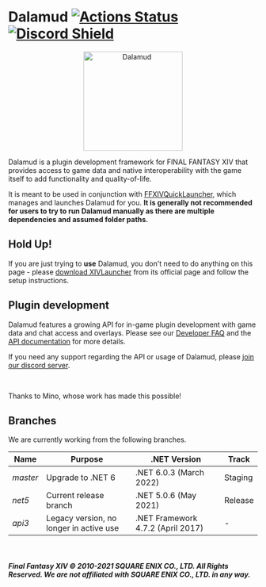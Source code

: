 # Dalamud  [![Actions Status](https://github.com/goatcorp/Dalamud/workflows/Build%20Dalamud/badge.svg)](https://github.com/goatcorp/Dalamud/actions) [![Discord Shield](https://discordapp.com/api/guilds/581875019861328007/widget.png?style=shield)](https://discord.gg/3NMcUV5)

<p align="center">
  <img src="https://raw.githubusercontent.com/goatcorp/DalamudAssets/master/UIRes/logo.png" alt="Dalamud" width="200"/>
</p>

Dalamud is a plugin development framework for FINAL FANTASY XIV that provides access to game data and native interoperability with the game itself to add functionality and quality-of-life.

It is meant to be used in conjunction with [FFXIVQuickLauncher](https://github.com/goatcorp/FFXIVQuickLauncher), which manages and launches Dalamud for you. __It is generally not recommended for users to try to run Dalamud manually as there are multiple dependencies and assumed folder paths.__

## Hold Up!
If you are just trying to **use** Dalamud, you don't need to do anything on this page - please [download XIVLauncher](https://goatcorp.github.io/) from its official page and follow the setup instructions.

## Plugin development
Dalamud features a growing API for in-game plugin development with game data and chat access and overlays.
Please see our [Developer FAQ](https://goatcorp.github.io/faq/development) and the [API documentation](https://goatcorp.github.io/Dalamud/api/index.html) for more details.

If you need any support regarding the API or usage of Dalamud, please [join our discord server](https://discord.gg/3NMcUV5).

<br>

Thanks to Mino, whose work has made this possible!

## Branches

We are currently working from the following branches.

| Name | Purpose | .NET Version | Track |
|---|---|---|---|
| *master* | Upgrade to .NET 6 | .NET 6.0.3 (March 2022) | Staging |
| *net5* | Current release branch | .NET 5.0.6 (May 2021) | Release |
| *api3* | Legacy version, no longer in active use | .NET Framework 4.7.2 (April 2017) | - |

<br>

##### Final Fantasy XIV © 2010-2021 SQUARE ENIX CO., LTD. All Rights Reserved. We are not affiliated with SQUARE ENIX CO., LTD. in any way.
